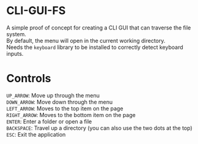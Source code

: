 # CLI-GUI-FS
A simple proof of concept for creating a CLI GUI that can traverse the file system.\
By default, the menu will open in the current working directory.\
Needs the `keyboard` library to be installed to correctly detect keyboard inputs.


# Controls

`UP_ARROW`: Move up through the menu\
`DOWN_ARROW`: Move down through the menu\
`LEFT_ARROW`: Moves to the top item on the page\
`RIGHT_ARROW`: Moves to the bottom item on the page\
`ENTER`: Enter a folder or open a file\
`BACKSPACE`: Travel up a directory (you can also use the two dots at the top)\
`ESC`: Exit the application
